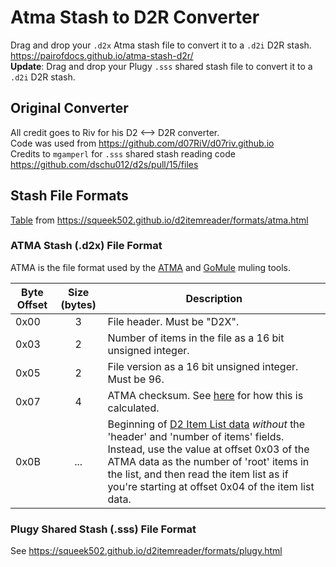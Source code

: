 # Atma Stash to D2R Converter
Drag and drop your `.d2x` Atma stash file to convert it to a `.d2i` D2R stash.  
https://pairofdocs.github.io/atma-stash-d2r/  
**Update**: Drag and drop your Plugy `.sss` shared stash file to convert it to a `.d2i` D2R stash.  


## Original Converter
All credit goes to Riv for his D2 <--> D2R converter.  
Code was used from https://github.com/d07RiV/d07riv.github.io  
Credits to `mgamperl` for `.sss` shared stash reading code https://github.com/dschu012/d2s/pull/15/files


## Stash File Formats
[Table](https://github.com/squeek502/d2itemreader/blob/master/docs/formats/atma.md) from https://squeek502.github.io/d2itemreader/formats/atma.html

### ATMA Stash (.d2x) File Format

ATMA is the file format used by the [ATMA](http://atma.incgamers.com/) and [GoMule](http://gomule.sourceforge.net/) muling tools.

Byte Offset | Size (bytes) | Description
------------|:------------:|-------------
0x00 | 3 | File header. Must be "D2X".
0x03 | 2 | Number of items in the file as a 16 bit unsigned integer.
0x05 | 2 | File version as a 16 bit unsigned integer. Must be 96.
0x07 | 4 | ATMA checksum. See [here](https://github.com/sylecn/gomule/blob/27731580051afc7e171996997231e42a9f17cd6f/src/gomule/d2x/D2Stash.java#L176-L199) for how this is calculated.
0x0B | ... | Beginning of [D2 Item List data](d2.html#item-list-data-format) *without* the 'header' and 'number of items' fields. Instead, use the value at offset 0x03 of the ATMA data as the number of 'root' items in the list, and then read the item list as if you're starting at offset 0x04 of the item list data.


### Plugy Shared Stash (.sss) File Format
See https://squeek502.github.io/d2itemreader/formats/plugy.html

